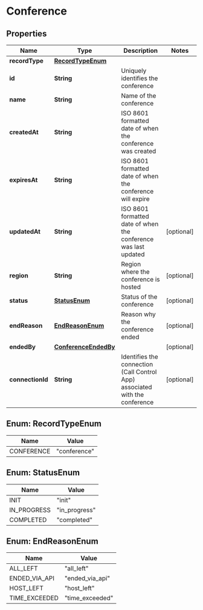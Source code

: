 

# Conference


## Properties

Name | Type | Description | Notes
------------ | ------------- | ------------- | -------------
**recordType** | [**RecordTypeEnum**](#RecordTypeEnum) |  | 
**id** | **String** | Uniquely identifies the conference | 
**name** | **String** | Name of the conference | 
**createdAt** | **String** | ISO 8601 formatted date of when the conference was created | 
**expiresAt** | **String** | ISO 8601 formatted date of when the conference will expire | 
**updatedAt** | **String** | ISO 8601 formatted date of when the conference was last updated |  [optional]
**region** | **String** | Region where the conference is hosted |  [optional]
**status** | [**StatusEnum**](#StatusEnum) | Status of the conference |  [optional]
**endReason** | [**EndReasonEnum**](#EndReasonEnum) | Reason why the conference ended |  [optional]
**endedBy** | [**ConferenceEndedBy**](ConferenceEndedBy.md) |  |  [optional]
**connectionId** | **String** | Identifies the connection (Call Control App) associated with the conference |  [optional]



## Enum: RecordTypeEnum

Name | Value
---- | -----
CONFERENCE | &quot;conference&quot;



## Enum: StatusEnum

Name | Value
---- | -----
INIT | &quot;init&quot;
IN_PROGRESS | &quot;in_progress&quot;
COMPLETED | &quot;completed&quot;



## Enum: EndReasonEnum

Name | Value
---- | -----
ALL_LEFT | &quot;all_left&quot;
ENDED_VIA_API | &quot;ended_via_api&quot;
HOST_LEFT | &quot;host_left&quot;
TIME_EXCEEDED | &quot;time_exceeded&quot;



